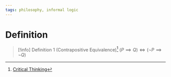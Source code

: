 ```yaml
---
tags: philosophy, informal logic
---
```


# Definition

> [!info] Definition 1 (Contrapositive Equivalence)[^1]
> $(P \implies Q) \iff (\neg P \implies \neg Q)$

[^1]: [Critical Thinking](zotero://open-pdf/library/items/UD4ABYRU?page=670)